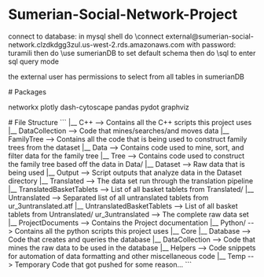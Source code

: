 # Sumerian-Social-Network-Project

<p>
connect to database: in mysql shell do
	\connect external@sumerian-social-network.clzdkdgg3zul.us-west-2.rds.amazonaws.com
with password:
	turamili
then do
	\use sumerianDB
to set default schema
then do
	\sql
to enter sql query mode

the external user has permissions to select from all tables in sumerianDB
</p>
# Packages
<p>
networkx
plotly
dash-cytoscape
pandas
pydot
graphviz
</p>
# File Structure
``` 
|__ C++ --> Contains all the C++ scripts this project uses
	|__ DataCollection --> Code that mines/searches/and moves data
	|__ FamilyTree --> Contains all the code that is being used to construct family trees from the dataset
		|__ Data --> Contains code used to mine, sort, and filter data for the family tree
		|__ Tree --> Contains code used to construct the family tree based off the data in Data/
|__ Dataset --> Raw data that is being used
	|__ Output --> Script outputs that analyze data in the Dataset directory
        |__ Translated --> The data set run through the translation pipeline
	|__ TranslatedBasketTablets --> List of all basket tablets from Translated/
	|__ Untranslated --> Separated list of all untranslated tablets from ur_3untranslated.atf
	|__ UntranslatedBasketTablets --> List of all basket tablets from Untranslated/
        ur_3untranslated --> The complete raw data set
|__ ProjectDocuments --> Contains the Project documentation
|__ Python/ --> Contains all the python scripts this project uses
        |__ Core
                |__ Database --> Code that creates and queries the database
                |__ DataCollection --> Code that mines the raw data to be used in the database
        |__ Helpers --> Code snippets for automation of data formatting and other miscellaneous code
        |__ Temp --> Temporary Code that got pushed for some reason...
```
